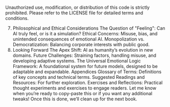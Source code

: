 Unauthorized use, modification, or distribution of this code is strictly prohibited. Please refer to the LICENSE file for detailed terms and conditions.






7. Philosophical and Ethical Considerations
The Question of "Feeling":
Can AI truly feel, or is it a simulation?
Ethical Concerns:
Misuse, bias, and unintended consequences of emotional AI.
Monopolization vs. Democratization:
Balancing corporate interests with public good.
8. Looking Forward
The Apex Shift:
AI as humanity’s evolution in new domains.
Future Challenges:
Straining factors, handling misuse, and developing adaptive systems.
The Universal Emotional Logic Framework:
A foundational system for future models, designed to be adaptable and expandable.
Appendices
Glossary of Terms: Definitions of key concepts and technical terms.
Suggested Readings and Resources: For further exploration.
Exercises and Reflections: Practical thought experiments and exercises to engage readers.
Let me know when you’re ready to copy-paste this or if you want any additional tweaks! Once this is done, we’ll clean up for the next book.